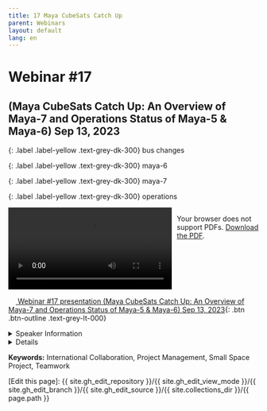 ```yaml
---
title: 17 Maya CubeSats Catch Up
parent: Webinars
layout: default
lang: en
---
```


# Webinar #17
## (Maya CubeSats Catch Up: An Overview of Maya-7 and Operations Status of Maya-5 & Maya-6) Sep 13, 2023

{: .label .label-yellow .text-grey-dk-300}
bus changes

{: .label .label-yellow .text-grey-dk-300}
maya-6

{: .label .label-yellow .text-grey-dk-300}
maya-7

{: .label .label-yellow .text-grey-dk-300}
operations

<div style="display: flex; gap: 10px; align-items: flex-start;">
  <!-- Video Section -->
  <div style="flex: 2; max-width: 66%;">
    <video controls width="100%" height="auto">
      <source src="https://birds-project.com/open-source/video/birds_bus_opensource_webinar_17.mp4" type="video/mp4">
      Your browser does not support the video tag.
    </video>
  </div>

  <!-- Chat Section -->
  <div style="flex: 1; max-width: 33%;">
    <object 
      data="https://birds-project.com/open-source/pdf/BIRDS_BUS_Opensource_17_chat.pdf" 
      width="100%" 
      height="275px">
      <p>Your browser does not support PDFs. <a href="https://birds-project.com/open-source/pdf/BIRDS_BUS_Opensource_17_chat.pdf">Download the PDF</a>.</p>
    </object>
  </div>
</div>


<!-- Download Presentation -->
[<img src="https://raw.githubusercontent.com/FortAwesome/Font-Awesome/6.x/svgs/regular/circle-down.svg" width="15" height="15"> Webinar #17 presentation (Maya CubeSats Catch Up: An Overview of Maya-7 and Operations Status of Maya-5 & Maya-6) Sep 13, 2023](https://birds-project.com/open-source/pdf/BIRDS_BUS_OpensourceWebinar_17.pdf){: .btn .btn-outline .text-grey-lt-000}


<details markdown="block">
<summary>Speaker Information</summary>


</details>

<details markdown="block">
<summary>Details</summary>


</details>

**Keywords:** International Collaboration, Project Management, Small Space Project, Teamwork

[Edit this page]:  {{ site.gh_edit_repository }}/{{ site.gh_edit_view_mode }}/{{ site.gh_edit_branch }}/{{ site.gh_edit_source }}/{{ site.collections_dir }}/{{ page.path }}


